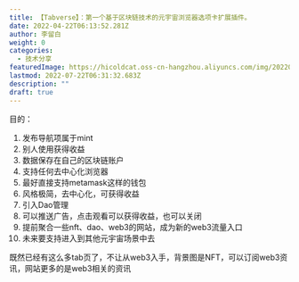```yaml
---
title: 【Tabverse】：第一个基于区块链技术的元宇宙浏览器选项卡扩展插件。
date: 2022-04-22T06:13:52.281Z
author: 李留白
weight: 0
categories:
  - 技术分享
featuredImage: https://hicoldcat.oss-cn-hangzhou.aliyuncs.com/img/20220422144657.png
lastmod: 2022-07-22T06:31:32.683Z
description: ""
draft: true
---
```


<!-- http://moontab.pro/ -->
<!-- https://www.code-nav.cn/ -->
<!-- http://homey-app.online/ -->
<!-- https://tabliss.io/ -->

目的：
1. 发布导航项属于mint
2. 别人使用获得收益
3. 数据保存在自己的区块链账户
4. 支持任何去中心化浏览器
5. 最好直接支持metamask这样的钱包
6. 风格极简，去中心化，可获得收益
7. 引入Dao管理
8. 可以推送广告，点击观看可以获得收益，也可以关闭
9. 提前聚合一些nft、dao、web3的网站，成为新的web3流量入口
10. 未来要支持进入到其他元宇宙场景中去

既然已经有这么多tab页了，不让从web3入手，背景图是NFT，可以订阅web3资讯，网站更多的是web3相关的资讯